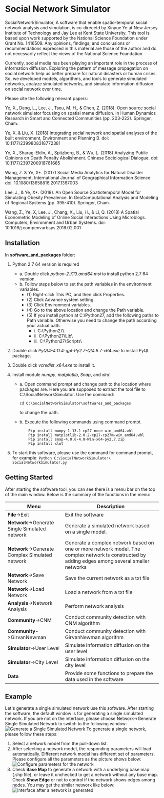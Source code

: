 
# Social Network Simulator
SocialNetworkSimulator, A software that enable spatio-temporal social network analysis and simulation, is co-direcetd by Xinyue Ye at New Jersey Institute of Technology and Jay Lee at Kent State University. This tool is based upon work supported by the National Science Foundation under Grant No. 1416509. Any opinions, findings, and conclusions or recommendations expressed in this material are those of the author and do not necessarily reflect the views of the National Science Foundation.

Currently, social media has been playing an important role in the process of information diffusion. Exploring the pattern of message propagation on social network help us better prepare for natural disasters or human crises. So, we developed models, algorithms, and tools to generate simulated networks, analyze simulated networks, and simulate information diffusion on social network over time.

Please cite the following relevant papers:

Ye, X., Dang, L., Lee, J., Tsou, M. H., & Chen, Z. (2018). Open source social network simulator focusing on spatial meme diffusion. In Human Dynamics Research in Smart and Connected Communities (pp. 203-222). Springer, Cham.

Ye, X. & Liu, X. (2018) Integrating social network and spatial analyses of the built environment, Environment and Planning B. doi: 10.1177/2399808318772381

Ye, X., Sharag-Eldin, A., Spitzberg, B., & Wu, L. (2018) Analyzing Public Opinions on Death Penalty Abolishment. Chinese Sociological Dialogue. doi: 10.1177/2397200918761665

Wang, Z. & Ye, X*. (2017) Social Media Analytics for Natural Disaster Management. International Journal of Geographical Information Science doi: 10.1080/13658816.2017.1367003

Lee, J., & Ye, X*. (2018). An Open Source Spatiotemporal Model for Simulating Obesity Prevalence. In GeoComputational Analysis and Modeling of Regional Systems (pp. 395-410). Springer, Cham.

Wang, Z., Ye, X, Lee. J., Chang, X., Liu, H., & Li, Q. (2018) A Spatial Econometric Modeling of Online Social Interactions Using Microblogs. Computers, Environment and Urban Systems. doi: 10.1016/j.compenvurbsys.2018.02.001


## Installation
In **software_and_packages** folder: 
1) Python 2.7 64 version is required

     * a. Double click *python-2.7.13.amd64.msi* to install python 2.7 64 version.
     * b. Follow steps below to set the path variables in the environment variables.
          - (1) Right-click This PC, and then click Properties.
          - (2) Click Advance system setting.
          - (3) Click Environment variables.     
          - (4) Go to the above location and change the Path variable.
          - (5) If you install python at C:\Python27, add the following paths to Path variable. Otherwise you need to change the path according your actual path.
               * i. C:\Python27\
               * ii. C:\Python27\Lib\
               * iii. C:\Python27\Scripts\
     
2) Double click *PyQt4-4.11.4-gpl-Py2.7-Qt4.8.7-x64.exe* to install PyQt package.
3) Double click *vcredist_x64.exe* to install it.
4) Install module *numpy*, *matplotlib*, *Snap*, and *xlrd*.
     - a. Open command prompt and change path to the location where packages are. Here you are supposed to extract the tool file to C:\SocialNetworkSimulator. Use the command:
	     ```	
	    cd C:\SocialNetworkSimulator\softwares_and_packages
	    ```
	     to change the path.
	     
     - b. Execute the following commands using command prompt.
          ```
	          Pip install numpy-1.13.1-cp27-none-win_amd64.whl
	          Pip install matplotlib-2.0.2-cp27-cp27m-win_amd64.whl
	          Pip install snap-4.0.0-4.0-Win-x64-py2.7.zip
	          Pip install xlwt
		  
          ```
5) To start this software, please use the command for command prompt, for example:    			```Python C:\SocialNetworkSimulator\ SocialNetworkSimulator.py```
## Getting Started

After starting the software tool, you can see there is a menu bar on the top of the main window. Below is the summary of the functions in the menu:


| Menu | Description |
|---|---|
| **File**->Exit|Exit the software|
| **Network**->Generate Single Simulated network | Generate a simulated network based on a single model.|
| **Network**->Generate Complex Simulated network | Generate a complex network based on one or more network model. The complex network is constructed by adding edges among several smaller networks|
| **Network**->Save Network | Save the current network as a txt file|
| **Network**->Load Network | Load a network from a txt file|
| **Analysis**->Network Analysis | Perform network analysis|
| **Community**->CNM | Conduct community detection with CNM algorithm|
| **Community**->GirvanNewman |Conduct community detection with GirvanNewman algorithm  |
| **Simulator**->User Level |Simulate information diffusion on the user level |
| **Simulator**->City Level |Simulate information diffusion on the city level |
| **Data** |Provide some functions to prepare the data used in the software|

## Example

Let's generate a single simulated network use this software.
After starting the software, the default window is for generating a single simulated network. If you are not on the interface, please choose Network->Generate Single Simulated Network to switch to the following window:
![ Generate a Single Simulated Network](/images/example1.jpg)
To generate a single network, please follow these steps:
 1. Select a network model from the pull-down list.
 2. After selecting a network model, the responding parameters will load automatically. Different network model has different set of parameters. Please configure all the parameters as the picture shows below:
 ![ Configure parameters for the network](/images/example2.jpg)
 3. Check **Base Map** to generate a network with a underlying base map (.shp file), or leave it unchecked to get a network without any base map. Check **Show Edge** or not to control if the network shows edges among nodes.
 You may get the similar network like below:
 ![ Interface after a network is generated](/images/example3.jpg)
